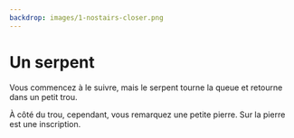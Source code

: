 ```yaml
---
backdrop: images/1-nostairs-closer.png
---
```


# Un serpent

Vous commencez à le suivre, mais le serpent tourne la queue et retourne dans un petit trou.

À côté du trou, cependant, vous remarquez une petite pierre. Sur la pierre est une inscription.

<Item id="4" />

<Page url="489" instructions="Bien que vous ayez une idée de ce que signifie ce glyphe, vous ouvrez votre guide pour vous en assurer. Au lieu de la signification du glyphe, cependant, il n'y a que son image et une note gribouillée sur la page déchirée: '4: Le langage nommé d'après cette créature transforme le code source en code octet qui peut être exécuté sur n'importe quelle plate-forme prise en charge.' Bien que cela ressemble à du charabia et que vous vous inquiétiez de ce que 'bytes' implique, vous cliquez sur l'URL à côté de l'image du glyphe." action="Marcher vers l'est" condition="4" />

